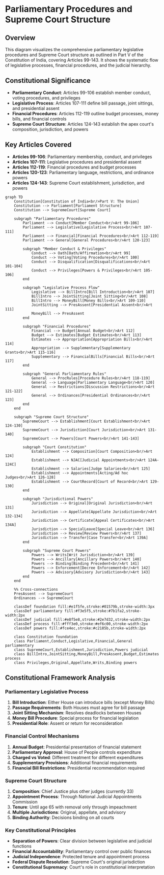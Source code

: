 # Parliamentary Procedures and Supreme Court Structure

## Overview
This diagram visualizes the comprehensive parliamentary legislative procedures and Supreme Court structure as outlined in Part V of the Constitution of India, covering Articles 99-143. It shows the systematic flow of legislative processes, financial procedures, and the judicial hierarchy.

## Constitutional Significance
- **Parliamentary Conduct**: Articles 99-106 establish member conduct, voting procedures, and privileges
- **Legislative Process**: Articles 107-111 define bill passage, joint sittings, and presidential assent
- **Financial Procedures**: Articles 112-119 outline budget processes, money bills, and financial controls
- **Supreme Court Structure**: Articles 124-143 establish the apex court's composition, jurisdiction, and powers

## Key Articles Covered
- **Articles 99-106**: Parliamentary membership, conduct, and privileges
- **Articles 107-111**: Legislative procedures and presidential assent
- **Articles 112-119**: Financial procedures and budget processes
- **Articles 120-123**: Parliamentary language, restrictions, and ordinance powers
- **Articles 124-143**: Supreme Court establishment, jurisdiction, and powers

```mermaid
graph TD
    Constitution[Constitution of India<br/>Part V: The Union]
    Constitution --> Parliament[Parliament Structure]
    Constitution --> SupremeCourt[Supreme Court]
    
    subgraph "Parliamentary Procedures"
        Parliament --> Conduct[Member Conduct<br/>Art 99-106]
        Parliament --> Legislative[Legislative Process<br/>Art 107-111]
        Parliament --> Financial[Financial Procedures<br/>Art 112-119]
        Parliament --> General[General Procedures<br/>Art 120-123]
        
        subgraph "Member Conduct & Privileges"
            Conduct --> Oath[Oath/Affirmation<br/>Art 99]
            Conduct --> Voting[Voting Procedures<br/>Art 100]
            Conduct --> Disqualification[Disqualifications<br/>Art 101-104]
            Conduct --> Privileges[Powers & Privileges<br/>Art 105-106]
        end
        
        subgraph "Legislative Process Flow"
            Legislative --> BillIntro[Bill Introduction<br/>Art 107]
            BillIntro --> JointSitting[Joint Sitting<br/>Art 108]
            BillIntro --> MoneyBill[Money Bills<br/>Art 109-110]
            JointSitting --> PresAssent[Presidential Assent<br/>Art 111]
            MoneyBill --> PresAssent
        end
        
        subgraph "Financial Procedures"
            Financial --> Budget[Annual Budget<br/>Art 112]
            Budget --> Estimates[Budget Estimates<br/>Art 113]
            Estimates --> Appropriation[Appropriation Bills<br/>Art 114]
            Appropriation --> Supplementary[Supplementary Grants<br/>Art 115-116]
            Supplementary --> FinancialBills[Financial Bills<br/>Art 117]
        end
        
        subgraph "General Parliamentary Rules"
            General --> ProcRules[Procedure Rules<br/>Art 118-119]
            General --> Language[Parliamentary Language<br/>Art 120]
            General --> Restrictions[Discussion Restrictions<br/>Art 121-122]
            General --> Ordinances[Presidential Ordinances<br/>Art 123]
        end
    end
    
    subgraph "Supreme Court Structure"
        SupremeCourt --> Establishment[Court Establishment<br/>Art 124-130]
        SupremeCourt --> Jurisdiction[Court Jurisdiction<br/>Art 131-140]
        SupremeCourt --> Powers[Court Powers<br/>Art 141-143]
        
        subgraph "Court Constitution"
            Establishment --> Composition[Court Composition<br/>Art 124]
            Establishment --> NJAC[Judicial Appointments<br/>Art 124A-124C]
            Establishment --> Salaries[Judge Salaries<br/>Art 125]
            Establishment --> Appointments[Acting/Ad hoc Judges<br/>Art 126-128]
            Establishment --> CourtRecord[Court of Record<br/>Art 129-130]
        end
        
        subgraph "Jurisdictional Powers"
            Jurisdiction --> Original[Original Jurisdiction<br/>Art 131]
            Jurisdiction --> Appellate[Appellate Jurisdiction<br/>Art 132-134]
            Jurisdiction --> Certificate[Appeal Certificates<br/>Art 134A]
            Jurisdiction --> SpecialLeave[Special Leave<br/>Art 136]
            Jurisdiction --> Review[Review Powers<br/>Art 137]
            Jurisdiction --> Transfer[Case Transfer<br/>Art 139A]
        end
        
        subgraph "Supreme Court Powers"
            Powers --> Writs[Writ Jurisdiction<br/>Art 139]
            Powers --> Ancillary[Ancillary Powers<br/>Art 140]
            Powers --> Binding[Binding Precedent<br/>Art 141]
            Powers --> Enforcement[Decree Enforcement<br/>Art 142]
            Powers --> Advisory[Advisory Jurisdiction<br/>Art 143]
        end
    end
    
    %% Cross-connections
    PresAssent --> SupremeCourt
    Ordinances --> SupremeCourt
    
    classDef foundation fill:#e1f5fe,stroke:#01579b,stroke-width:3px
    classDef parliamentary fill:#f3e5f5,stroke:#7b1fa2,stroke-width:2px
    classDef judicial fill:#e8f5e8,stroke:#2e7d32,stroke-width:2px
    classDef process fill:#fff3e0,stroke:#ef6c00,stroke-width:2px
    classDef powers fill:#fce4ec,stroke:#c2185b,stroke-width:2px
    
    class Constitution foundation
    class Parliament,Conduct,Legislative,Financial,General parliamentary
    class SupremeCourt,Establishment,Jurisdiction,Powers judicial
    class BillIntro,JointSitting,MoneyBill,PresAssent,Budget,Estimates process
    class Privileges,Original,Appellate,Writs,Binding powers
```

## Constitutional Framework Analysis

### Parliamentary Legislative Process
1. **Bill Introduction**: Either House can introduce bills (except Money Bills)
2. **Passage Requirements**: Both Houses must agree for bill passage
3. **Joint Sitting Mechanism**: Resolves deadlocks between Houses
4. **Money Bill Procedure**: Special process for financial legislation
5. **Presidential Role**: Assent or return for reconsideration

### Financial Control Mechanisms
1. **Annual Budget**: Presidential presentation of financial statement
2. **Parliamentary Approval**: House of People controls expenditure
3. **Charged vs Voted**: Different treatment for different expenditures
4. **Supplementary Provisions**: Additional financial requirements
5. **Financial Bill Restrictions**: Presidential recommendation required

### Supreme Court Structure
1. **Composition**: Chief Justice plus other judges (currently 33)
2. **Appointment Process**: Through National Judicial Appointments Commission
3. **Tenure**: Until age 65 with removal only through impeachment
4. **Multiple Jurisdictions**: Original, appellate, and advisory
5. **Binding Authority**: Decisions binding on all courts

### Key Constitutional Principles
- **Separation of Powers**: Clear division between legislative and judicial functions
- **Financial Accountability**: Parliamentary control over public finances
- **Judicial Independence**: Protected tenure and appointment process
- **Federal Dispute Resolution**: Supreme Court's original jurisdiction
- **Constitutional Supremacy**: Court's role in constitutional interpretation